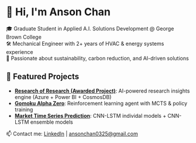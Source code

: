 # 👋 Hi, I'm Anson Chan

🎓 Graduate Student in Applied A.I. Solutions Development @ George Brown College  
🛠 Mechanical Engineer with 2+ years of HVAC & energy systems experience  
🌱 Passionate about sustainability, carbon reduction, and AI-driven solutions

## 📌 Featured Projects
- **[Research of Research (Awarded Project)](https://github.com/choisiulun1/Research_Of_Research)**: AI-powered research insights engine (Azure + Power BI + CosmosDB)
- **[Gomoku Alpha Zero](https://github.com/ansonchan0325/Gomoku-integrated-with-Alpha-Zero)**: Reinforcement learning agent with MCTS & policy training
- **[Market Time Series Prediction](https://github.com/xkillerjamesx12/tbot-st-ta)**: CNN-LSTM individal models + CNN-LSTM ensemble models

📫 Contact me: [LinkedIn](https://www.linkedin.com/in/anson-pw-chan) | ansonchan0325@gmail.com
